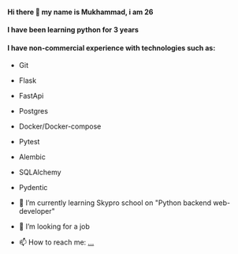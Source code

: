 #### Hi there 👋 my name is Mukhammad, i am 26
#### I have been learning python for 3 years
#### I have non-commercial experience with technologies such as:
  - Git
  - Flask
  - FastApi
  - Postgres
  - Docker/Docker-compose
  - Pytest
  - Alembic
  - SQLAlchemy
  - Pydentic

- 🌱 I’m currently learning Skypro school on "Python backend web-developer"
- 🤔 I’m looking for a job
- 📫 How to reach me: [...](https://t.me/skyzizizkk)
